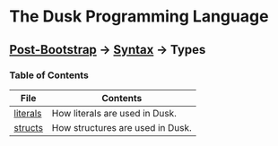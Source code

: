 # The Dusk Programming Language

## [Post-Bootstrap](../../README.md) -> [Syntax](../README.md) -> Types

### Table of Contents

| File                    | Contents                            |
| ----------------------- | ----------------------------------- |
| [literals](literals.md) | How literals are used in Dusk.      |
| [structs](structs.md)   | How structures are used in Dusk.    |
